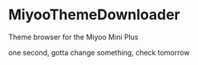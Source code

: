 # MiyooThemeDownloader
Theme browser for the Miyoo Mini Plus


one second, gotta change something, check tomorrow
